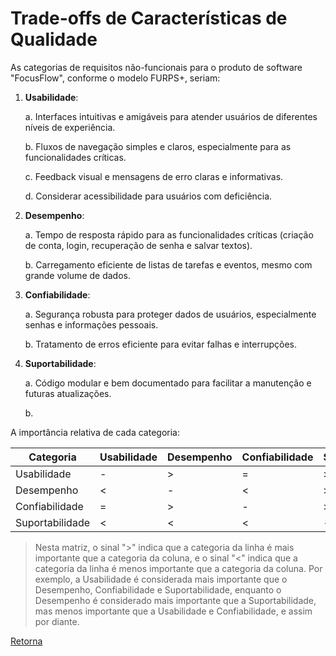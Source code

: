# Trade-offs de Características de Qualidade

As categorias de requisitos não-funcionais para o produto de software "FocusFlow", conforme o modelo FURPS+, seriam:

1. **Usabilidade**: 
   
   a. Interfaces intuitivas e amigáveis para atender usuários de diferentes níveis de experiência.

   b. Fluxos de navegação simples e claros, especialmente para as funcionalidades críticas.

   c. Feedback visual e mensagens de erro claras e informativas.

   d. Considerar acessibilidade para usuários com deficiência.

2. **Desempenho**: 
   
   a. Tempo de resposta rápido para as funcionalidades críticas (criação de conta, login, recuperação de senha e salvar textos).

   b. Carregamento eficiente de listas de tarefas e eventos, mesmo com grande volume de dados.

3. **Confiabilidade**: 
   
   a. Segurança robusta para proteger dados de usuários, especialmente senhas e informações pessoais.
   
   b. Tratamento de erros eficiente para evitar falhas e interrupções.

4. **Suportabilidade**: 
   
   a. Código modular e bem documentado para facilitar a manutenção e futuras atualizações.

   b. 

A importância relativa de cada categoria:

| Categoria | Usabilidade | Desempenho | Confiabilidade | Suportabilidade |
| --- | --- | --- | --- | --- |
| Usabilidade | - | > | = | > |
| Desempenho | < | - | < | > |
| Confiabilidade | = | > | - | > |
| Suportabilidade | < | < | < | - |

> Nesta matriz, o sinal ">" indica que a categoria da linha é mais importante que a categoria da coluna, e o sinal "<" indica que a categoria da linha é menos importante que a categoria da coluna. Por exemplo, a Usabilidade é considerada mais importante que o Desempenho, Confiabilidade e Suportabilidade, enquanto o Desempenho é considerado mais importante que a Suportabilidade, mas menos importante que a Usabilidade e Confiabilidade, e assim por diante.

[Retorna](../README.md)
